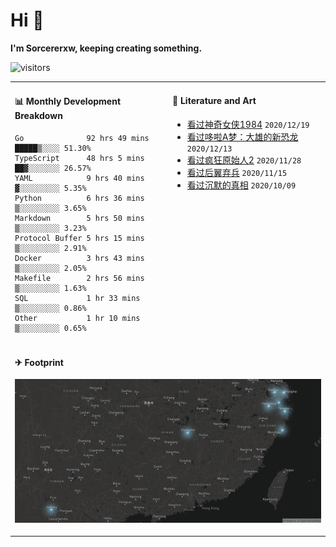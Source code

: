 # Hi 👋

**I'm Sorcererxw, keeping creating something.**

![visitors](https://visitor-badge.glitch.me/badge?page_id=sorcererxw.sorcererx)

<table width="800px">
<tr>
<td valign="top" width="50%">

#### 📊 Monthly Development Breakdown

<!--START_SECTION:waka-->
```text
Go              92 hrs 49 mins █████▒░░░░ 51.30%
TypeScript      48 hrs 5 mins  ██▓░░░░░░░ 26.57%
YAML            9 hrs 40 mins  ▓░░░░░░░░░ 5.35%
Python          6 hrs 36 mins  ▒░░░░░░░░░ 3.65%
Markdown        5 hrs 50 mins  ▒░░░░░░░░░ 3.23%
Protocol Buffer 5 hrs 15 mins  ▒░░░░░░░░░ 2.91%
Docker          3 hrs 43 mins  ▒░░░░░░░░░ 2.05%
Makefile        2 hrs 56 mins  ▒░░░░░░░░░ 1.63%
SQL             1 hr 33 mins   ▒░░░░░░░░░ 0.86%
Other           1 hr 10 mins   ▒░░░░░░░░░ 0.65%
```
<!--END_SECTION:waka-->

<td valign="top" width="50%">

#### 💃 Literature and Art

<!--START_SECTION:douban-->
* [看过神奇女侠1984](http://movie.douban.com/subject/27073752/) <code>2020/12/19</code>
* [看过哆啦A梦：大雄的新恐龙](http://movie.douban.com/subject/34454004/) <code>2020/12/13</code>
* [看过疯狂原始人2](http://movie.douban.com/subject/24298954/) <code>2020/11/28</code>
* [看过后翼弃兵](http://movie.douban.com/subject/32579283/) <code>2020/11/15</code>
* [看过沉默的真相](http://movie.douban.com/subject/33447642/) <code>2020/10/09</code>

<!--END_SECTION:douban-->

</td>
</tr>
<tr>
<td colspan="2">

#### ✈ Footprint

![footprint](./footprint.png)

</td>
</tr>
</table>


